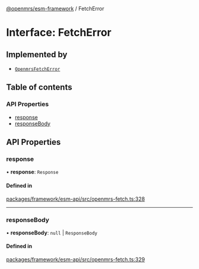 [@openmrs/esm-framework](../API.md) / FetchError

# Interface: FetchError

## Implemented by

- [`OpenmrsFetchError`](../classes/OpenmrsFetchError.md)

## Table of contents

### API Properties

- [response](FetchError.md#response)
- [responseBody](FetchError.md#responsebody)

## API Properties

### response

• **response**: `Response`

#### Defined in

[packages/framework/esm-api/src/openmrs-fetch.ts:328](https://github.com/openmrs/openmrs-esm-core/blob/main/packages/framework/esm-api/src/openmrs-fetch.ts#L328)

___

### responseBody

• **responseBody**: ``null`` \| `ResponseBody`

#### Defined in

[packages/framework/esm-api/src/openmrs-fetch.ts:329](https://github.com/openmrs/openmrs-esm-core/blob/main/packages/framework/esm-api/src/openmrs-fetch.ts#L329)
